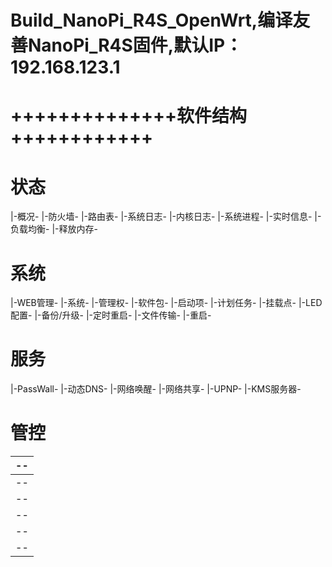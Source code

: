 # Build_NanoPi_R4S_OpenWrt,编译友善NanoPi_R4S固件,默认IP：192.168.123.1
# ++++++++++++++软件结构++++++++++++
# 
# 状态
|-概况-
|-防火墙-
|-路由表-
|-系统日志-
|-内核日志-
|-系统进程-
|-实时信息-
|-负载均衡-
|-释放内存-
# 系统
|-WEB管理-
|-系统-
|-管理权-
|-软件包-
|-启动项-
|-计划任务-
|-挂载点-
|-LED配置-
|-备份/升级-
|-定时重启-
|-文件传输-
|-重启-
# 服务
|-PassWall-
|-动态DNS-
|-网络唤醒-
|-网络共享-
|-UPNP-
|-KMS服务器-
# 管控
|--
|--
|--
|--
|--
|--
|--
